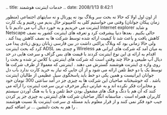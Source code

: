 .. title: خدمات اینترنت هوشمند .. date: 2008/1/13 8:42:1

از اون اول اولا که حالا نه بحث سر وبلاگ بود نه پورتال و نه سایتهای
اجتماعی (منظور زمان پیکان جوانان) وقتی می خواستیم کلی به کامپیوتر حال
بدیم می رفتیم و یک کارت اینترنت می خریدیم و به خورد دیال آپ می دادیم تا
با Internet explorer و شاید Netscape حالی بکنیم . بعدها دنیا پیشرفت کرد
و تعرفه های اینترنت کشور به نصف کاهش یافت و باعث شد تا کیفیت ارائه شده
توسط شرکت ها به نصف کاهش پیدا کند . ولی حالا زمانی بود که وبلاگ پراکنی
داشت در بین فارسی زبانان رونق زیادی پیدا می کرد که بحث اینترنت ADSL و
چندی بعد Wireless به میان آمد که شرکت های ایرانی هم اقدام به ارائه ی این
نوع اینترنت کردند با قیمت های بس گزاف و سرعت هایی در حد دیال آپ طبیعی و
حالا چند وقتی است که شرکت های اینترنتی با کلاس تر شده و بحث را روی واژه
ی اینترنت هوشمند گسترش می دهند . اینترنتی که معمولا از طرف شرکت ها توسط
یک یا دو خط تلفن ارائه می شود و از آن جایی که نیاز به خرید کارت ندارد
باب دل جوانان ایرانیست و همین یکی دو خط باید پاسخگوی سیل عظیمی از طالبان
اینترنت باشد . که خوشبختانه صاحبان این شرکت ها به چیزی جز در آمد ساعتی
300 تومان خود و مخابرات فکر نکرده اند و به عبارتی دیگر مزخرف ترین سرعت
اینترنت را ارائه می کنند که آن هم با دنگ و فنگ های مشغول بودن خط تلفن و
یا با به هنگ آوردن سیستم کاربران همراه است . متاسفانه انگار صاحبان شرکت
های اینترنتی به چیزی جز پر کردن جیب خود فکر نمی کنند و از قرار معلوم
باید مسئله ی سرعت اینترنت بلا نسبت هوشمند را هم به بحث دلنشین ... تر
اضافه کنیم .
